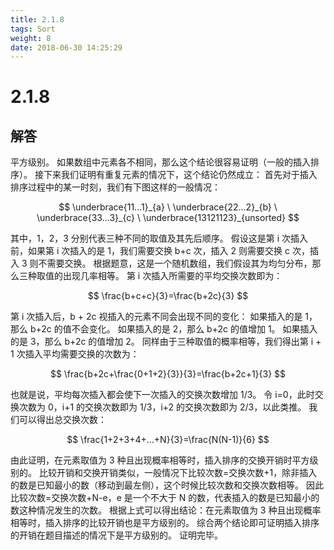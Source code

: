 ```yaml
---
title: 2.1.8
tags: Sort
weight: 8
date: 2018-06-30 14:25:29
---
```


# 2.1.8


## 解答

平方级别。 
如果数组中元素各不相同，那么这个结论很容易证明（一般的插入排序）。
接下来我们证明有重复元素的情况下，这个结论仍然成立：
首先对于插入排序过程中的某一时刻，我们有下图这样的一般情况：

$$
\underbrace{11...1}_{a} \ \underbrace{22...2}_{b} \  \underbrace{33...3}_{c} \ \underbrace{13121123}_{unsorted}
$$

其中，1，2，3 分别代表三种不同的取值及其先后顺序。
假设这是第 i 次插入前，如果第 i 次插入的是 1，我们需要交换 b+c 次，插入 2 则需要交换 c 次，插入 3 则不需要交换。 
根据题意，这是一个随机数组，我们假设其为均匀分布，那么三种取值的出现几率相等。 
第 i 次插入所需要的平均交换次数即为：

$$
\frac{b+c+c}{3}=\frac{b+2c}{3}
$$

第 i 次插入后，b + 2c 视插入的元素不同会出现不同的变化：
如果插入的是 1，那么 b+2c 的值不会变化。
如果插入的是 2，那么 b+2c 的值增加 1。
如果插入的是 3，那么 b+2c 的值增加 2。
同样由于三种取值的概率相等，我们得出第 i + 1 次插入平均需要交换的次数为：

$$
\frac{b+2c+\frac{0+1+2}{3}}{3}=\frac{b+2c+1}{3}
$$

也就是说，平均每次插入都会使下一次插入的交换次数增加 1/3。 
令 i=0，此时交换次数为 0，i+1 的交换次数即为 1/3，i+2 的交换次数即为 2/3，以此类推。
我们可以得出总交换次数：

$$
\frac{1+2+3+4+...+N}{3}=\frac{N(N-1)}{6}
$$

由此证明，在元素取值为 3 种且出现概率相等时，插入排序的交换开销时平方级别的。 
比较开销和交换开销类似，一般情况下比较次数=交换次数+1，除非插入的数是已知最小的数（移动到最左侧），这个时候比较次数和交换次数相等。 
因此比较次数=交换次数+N-e，e 是一个不大于 N 的数，代表插入的数是已知最小的数这种情况发生的次数。 
根据上式可以得出结论：在元素取值为 3 种且出现概率相等时，插入排序的比较开销也是平方级别的。 
综合两个结论即可证明插入排序的开销在题目描述的情况下是平方级别的。 
证明完毕。
